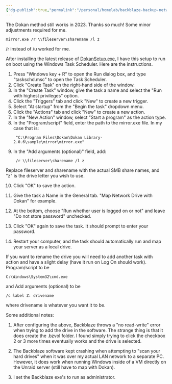 ```yaml
---
{"dg-publish":true,"permalink":"/personal/homelab/backblaze-backup-network-drive/","created":"2023-11-18T19:13:38.402-05:00"}
---
```



The Dokan method still works in 2023. Thanks so much! Some minor adjustments required for me.

```
mirror.exe /r \\fileserver\sharename /l z
```

/r instead of /u worked for me.

After installing the latest release of [DokanSetup.exe](https://github.com/dokan-dev/dokany/releases), I have this setup to run on boot using the Windows Task Scheduler. Here are the instructions.

1. Press "Windows key + R" to open the Run dialog box, and type "taskschd.msc" to open the Task Scheduler.
2. Click "Create Task" on the right-hand side of the window.
3. In the "Create Task" window, give the task a name and select the "Run with highest privileges" option.
4. Click the "Triggers" tab and click "New" to create a new trigger. 
5. Select "At startup" from the "Begin the task" dropdown menu.
6. Click the "Actions" tab and click "New" to create a new action.
7. In the "New Action" window, select "Start a program" as the action type.
8. In the "Program/script" field, enter the path to the mirror.exe file. In my case that is:
    ```
     "C:\Program Files\Dokan\Dokan Library-2.0.6\sample\mirror\mirror.exe"
    ```
9. In the "Add arguments (optional)" field, add:
    ```
     /r \\fileserver\sharename /l z
    ```

Replace fileserver and sharename with the actual SMB share names, and "z" is the drive letter you wish to use.

10. Click "OK" to save the action.

11. Give the task a Name in the General tab. "Map Network Drive with Dokan" for example.

12. At the bottom, choose "Run whether user is logged on or not" and leave "Do not store password" unchecked.

13. Click "OK" again to save the task. It should prompt to enter your password.

14. Restart your computer, and the task should automatically run and map your server as a local drive.

If you want to rename the drive you will need to add another task with action and have a slight delay (have it run on Log On should work). Program/script to be

```
C:\Windows\System32\cmd.exe
```

and Add arguments (optional) to be

```
/c label Z: drivename
```

where drivename is whatever you want it to be.

Some additional notes:

1. After configuring the above, Backblaze throws a "no read-write" error when trying to add the drive in the software. The strange thing is that it does create the .bzvol folder. I found simply trying to click the checkbox 2 or 3 more times eventually works and the drive is selected.

2. The Backblaze software kept crashing when attempting to "scan your hard drives" when it was over my actual LAN network to a separate PC. However, it does work when running Windows inside of a VM directly on the Unraid server (still have to map with Dokan).

3. I set the Backblaze exe's to run as administrator.